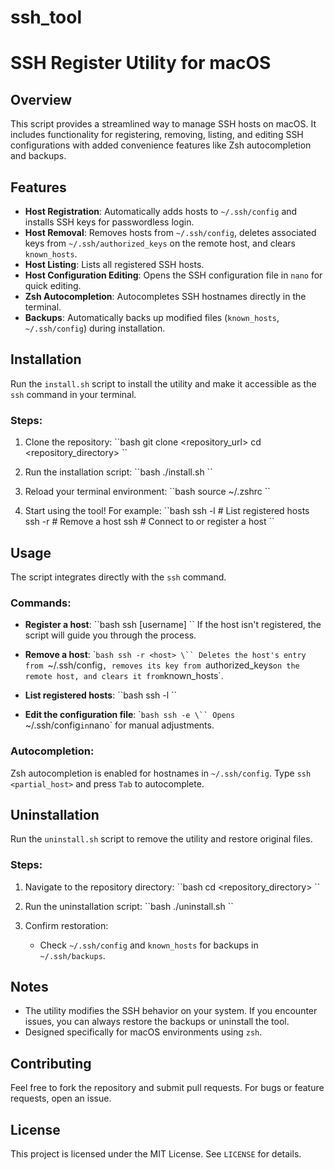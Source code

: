 # ssh_tool


# SSH Register Utility for macOS

## Overview
This script provides a streamlined way to manage SSH hosts on macOS. It includes functionality for registering, removing, listing, and editing SSH configurations with added convenience features like Zsh autocompletion and backups.

## Features
- **Host Registration**: Automatically adds hosts to `~/.ssh/config` and installs SSH keys for passwordless login.
- **Host Removal**: Removes hosts from `~/.ssh/config`, deletes associated keys from `~/.ssh/authorized_keys` on the remote host, and clears `known_hosts`.
- **Host Listing**: Lists all registered SSH hosts.
- **Host Configuration Editing**: Opens the SSH configuration file in `nano` for quick editing.
- **Zsh Autocompletion**: Autocompletes SSH hostnames directly in the terminal.
- **Backups**: Automatically backs up modified files (`known_hosts`, `~/.ssh/config`) during installation.

## Installation
Run the `install.sh` script to install the utility and make it accessible as the `ssh` command in your terminal.

### Steps:
1. Clone the repository:
   \``bash
   git clone <repository_url>
   cd <repository_directory>
   \``

2. Run the installation script:
   \``bash
   ./install.sh
   \``

3. Reload your terminal environment:
   \``bash
   source ~/.zshrc
   \``

4. Start using the tool! For example:
   \``bash
   ssh -l   # List registered hosts
   ssh -r <host>   # Remove a host
   ssh <host>   # Connect to or register a host
   \``

## Usage
The script integrates directly with the `ssh` command.

### Commands:
- **Register a host**:
  \``bash
  ssh <host> [username]
  \``
  If the host isn't registered, the script will guide you through the process.

- **Remove a host**:
  \``bash
  ssh -r <host>
  \``
  Deletes the host's entry from `~/.ssh/config`, removes its key from `authorized_keys` on the remote host, and clears it from `known_hosts`.

- **List registered hosts**:
  \``bash
  ssh -l
  \``

- **Edit the configuration file**:
  \``bash
  ssh -e
  \``
  Opens `~/.ssh/config` in `nano` for manual adjustments.

### Autocompletion:
Zsh autocompletion is enabled for hostnames in `~/.ssh/config`. Type `ssh <partial_host>` and press `Tab` to autocomplete.

## Uninstallation
Run the `uninstall.sh` script to remove the utility and restore original files.

### Steps:
1. Navigate to the repository directory:
   \``bash
   cd <repository_directory>
   \``

2. Run the uninstallation script:
   \``bash
   ./uninstall.sh
   \``

3. Confirm restoration:
   - Check `~/.ssh/config` and `known_hosts` for backups in `~/.ssh/backups`.

## Notes
- The utility modifies the SSH behavior on your system. If you encounter issues, you can always restore the backups or uninstall the tool.
- Designed specifically for macOS environments using `zsh`.

## Contributing
Feel free to fork the repository and submit pull requests. For bugs or feature requests, open an issue.

## License
This project is licensed under the MIT License. See `LICENSE` for details.
